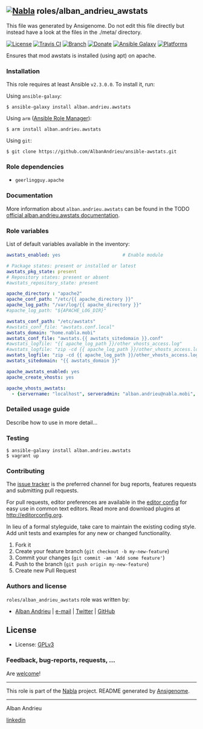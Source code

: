 ## [![Nabla](https://debops.org/images/debops-small.png)](https://github.com/AlbanAndrieu) roles/alban_andrieu_awstats

This file was generated by Ansigenome. Do not edit this file directly but instead have a look at the files in the ./meta/ directory. 

[![License](http://img.shields.io/:license-apache-blue.svg?style=flat-square)](http://www.apache.org/licenses/LICENSE-2.0.html)
[![Travis CI](https://img.shields.io/travis/AlbanAndrieu/ansible-awstats.svg?style=flat)](https://travis-ci.org/AlbanAndrieu/ansible-awstats)
[![Branch](http://img.shields.io/github/tag/AlbanAndrieu/ansible-awstats.svg?style=flat-square)](https://github.com/AlbanAndrieu/ansible-awstats/tree/master)
[![Donate](https://img.shields.io/gratipay/AlbanAndrieu.svg?style=flat)](https://www.gratipay.com/~AlbanAndrieu)
[![Ansible Galaxy](https://img.shields.io/badge/galaxy-alban.andrieu.awstats-660198.svg?style=flat)](https://galaxy.ansible.com/alban.andrieu/awstats)
[![Platforms](http://img.shields.io/badge/platforms-ubuntu-lightgrey.svg?style=flat)](#)


Ensures that mod awstats is installed (using apt) on apache.

### Installation

This role requires at least Ansible `v2.3.0.0`. To install it, run:

Using `ansible-galaxy`:
```shell
$ ansible-galaxy install alban.andrieu.awstats
```

Using `arm` ([Ansible Role Manager](https://github.com/mirskytech/ansible-role-manager/)):
```shell
$ arm install alban.andrieu.awstats
```

Using `git`:
```shell
$ git clone https://github.com/AlbanAndrieu/ansible-awstats.git
```

### Role dependencies

- `geerlingguy.apache`
### Documentation

More information about `alban.andrieu.awstats` can be found in the
TODO [official alban.andrieu.awstats documentation](https://docs.debops.org/en/latest/ansible/roles/ansible-awstats/docs/).


### Role variables

List of default variables available in the inventory:

```YAML
awstats_enabled: yes                       # Enable module

# Package states: present or installed or latest
awstats_pkg_state: present
# Repository states: present or absent
#awstats_repository_state: present

apache_directory : "apache2"
apache_conf_path: "/etc/{{ apache_directory }}"
apache_log_path: "/var/log/{{ apache_directory }}"
#apache_log_path: "${APACHE_LOG_DIR}"

awstats_conf_path: "/etc/awstats"
#awstats_conf_file: "awstats.conf.local"
awstats_domain: "home.nabla.mobi"
awstats_conf_file: "awstats.{{ awstats_sitedomain }}.conf"
#awstats_logfile: "{{ apache_log_path }}/other_vhosts_access.log"
#awstats_logfile: "zip -cd {{ apache_log_path }}/other_vhosts_access.log.*.gz |"
awstats_logfile: "zip -cd {{ apache_log_path }}/other_vhosts_access.log.*.gz |"
awstats_sitedomain: "{{ awstats_domain }}"

apache_awstats_enabled: yes
apache_create_vhosts: yes

apache_vhosts_awstats:
  - {servername: "localhost", serveradmin: "alban.andrieu@nabla.mobi", documentroot: "/usr/lib/cgi-bin"}
```


### Detailed usage guide

Describe how to use in more detail...

### Testing
```shell
$ ansible-galaxy install alban.andrieu.awstats
$ vagrant up
```

### Contributing

The [issue tracker](https://github.com/AlbanAndrieu/ansible-awstats/issues) is the preferred channel for bug reports, features requests and submitting pull requests.

For pull requests, editor preferences are available in the [editor config](.editorconfig) for easy use in common text editors. Read more and download plugins at <http://editorconfig.org>.

In lieu of a formal styleguide, take care to maintain the existing coding style. Add unit tests and examples for any new or changed functionality.

1. Fork it
2. Create your feature branch (`git checkout -b my-new-feature`)
3. Commit your changes (`git commit -am 'Add some feature'`)
4. Push to the branch (`git push origin my-new-feature`)
5. Create new Pull Request

### Authors and license

`roles/alban_andrieu_awstats` role was written by:

- [Alban Andrieu](fr.linkedin.com/in/nabla/) | [e-mail](mailto:alban.andrieu@free.fr) | [Twitter](https://twitter.com/AlbanAndrieu) | [GitHub](https://github.com/AlbanAndrieu)

License
-------

- License: [GPLv3](https://tldrlegal.com/license/gnu-general-public-license-v3-%28gpl-3%29)

### Feedback, bug-reports, requests, ...

Are [welcome](https://github.com/AlbanAndrieu/ansible-awstats/issues)!

***

This role is part of the [Nabla](https://github.com/AlbanAndrieu) project.
README generated by [Ansigenome](https://github.com/nickjj/ansigenome/).

***

Alban Andrieu

[linkedin](fr.linkedin.com/in/nabla/)